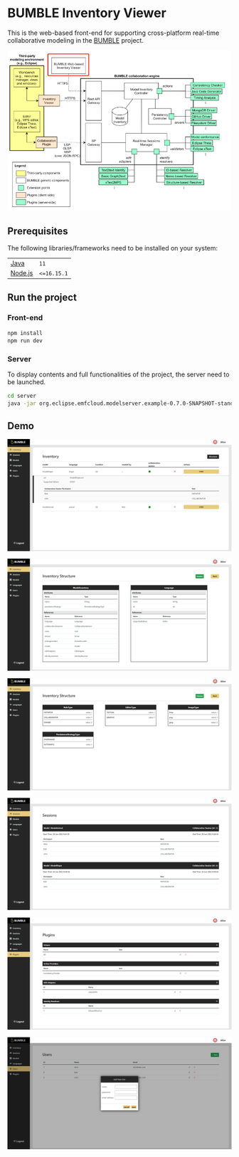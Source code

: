 # BUMBLE Inventory Viewer 

This is the web-based front-end for supporting cross-platform real-time collaborative modeling in the [BUMBLE](https://itea4.org/project/bumble.html) project. 

![BUMBLE collaborative engine](https://github.com/Yunabell-VU/BUMBLE-Inventory-Viewer-Bsc-Project/blob/master/demo/bumble%20collaboration%20engine.png)

## Prerequisites

The following libraries/frameworks need to be installed on your system:

| | |
|-|-|
|[Java](https://www.oracle.com/java/technologies/javase-jdk11-downloads.html)|`11`|
|[Node.js](https://nodejs.org/en/)|`<=16.15.1`|


## Run the project

### Front-end

```sh
npm install
npm run dev
```

### Server

To display contents and full functionalities of the project, the server need to be launched. 

```sh
cd server
java -jar org.eclipse.emfcloud.modelserver.example-0.7.0-SNAPSHOT-standalone.jar
```

## Demo

![Inventory Instances](https://github.com/Yunabell-VU/BUMBLE-Inventory-Viewer-Bsc-Project/blob/master/demo/demo-inventory-instances.png)

![Inventory Structure Classes](https://github.com/Yunabell-VU/BUMBLE-Inventory-Viewer-Bsc-Project/blob/master/demo/demo-inventory-structure-classes-full.png)

![Inventory Structure Enums](https://github.com/Yunabell-VU/BUMBLE-Inventory-Viewer-Bsc-Project/blob/master/demo/demo-inventory-structure-enums-full.png)

![Sessions](https://github.com/Yunabell-VU/BUMBLE-Inventory-Viewer-Bsc-Project/blob/master/demo/demo-sessions.png)

![Plugins](https://github.com/Yunabell-VU/BUMBLE-Inventory-Viewer-Bsc-Project/blob/master/demo/demo-plugins.png)

![Add instance](https://github.com/Yunabell-VU/BUMBLE-Inventory-Viewer-Bsc-Project/blob/master/demo/demo-new-user.png)
